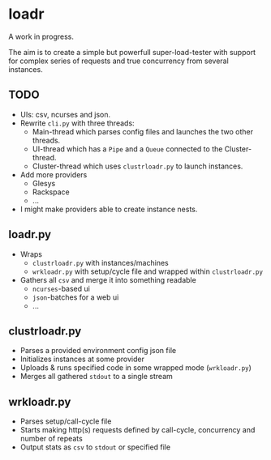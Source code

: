 loadr
=====

A work in progress.

The aim is to create a simple but powerfull super-load-tester with support for
complex series of requests and true concurrency from several instances.

TODO
----

* UIs: csv, ncurses and json.
* Rewrite `cli.py` with three threads:
	- Main-thread which parses config files and launches the two other threads.
	- UI-thread which has a `Pipe` and a `Queue` connected to the
	  Cluster-thread.
	- Cluster-thread which uses `clustrloadr.py` to launch instances.
* Add more providers
	- Glesys
	- Rackspace
	- ...
* I might make providers able to create instance nests.

loadr.py
--------

* Wraps
	- `clustrloadr.py` with instances/machines
	- `wrkloadr.py` with setup/cycle file and wrapped within `clustrloadr.py`
* Gathers all `csv` and merge it into something readable
	- `ncurses`-based ui
	- `json`-batches for a web ui
	- ...

clustrloadr.py
--------------

* Parses a provided environment config json file
* Initializes instances at some provider
* Uploads & runs specified code in some wrapped mode (`wrkloadr.py`)
* Merges all gathered `stdout` to a single stream

wrkloadr.py
-----------

* Parses setup/call-cycle file
* Starts making http(s) requests defined by call-cycle, concurrency and number of repeats
* Output stats as `csv` to `stdout` or specified file
